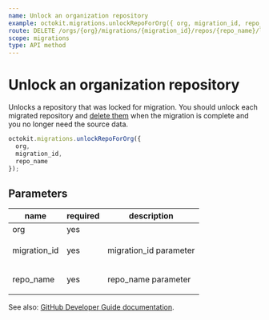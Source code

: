 ```yaml
---
name: Unlock an organization repository
example: octokit.migrations.unlockRepoForOrg({ org, migration_id, repo_name })
route: DELETE /orgs/{org}/migrations/{migration_id}/repos/{repo_name}/lock
scope: migrations
type: API method
---
```


# Unlock an organization repository

Unlocks a repository that was locked for migration. You should unlock each migrated repository and [delete them](https://docs.github.com/rest/reference/repos#delete-a-repository) when the migration is complete and you no longer need the source data.

```js
octokit.migrations.unlockRepoForOrg({
  org,
  migration_id,
  repo_name
});
```

## Parameters

<table>
  <thead>
    <tr>
      <th>name</th>
      <th>required</th>
      <th>description</th>
    </tr>
  </thead>
  <tbody>
    <tr><td>org</td><td>yes</td><td>

</td></tr>
<tr><td>migration_id</td><td>yes</td><td>

migration_id parameter

</td></tr>
<tr><td>repo_name</td><td>yes</td><td>

repo_name parameter

</td></tr>
  </tbody>
</table>

See also: [GitHub Developer Guide documentation](https://docs.github.com/rest/reference/migrations#unlock-an-organization-repository).
